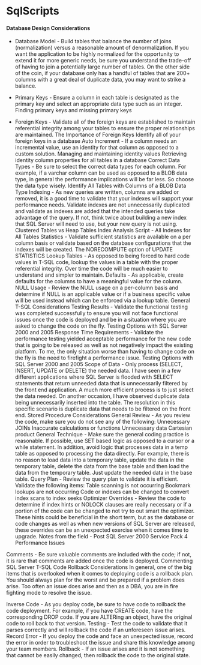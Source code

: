 # SqlScripts

#### Database Design Considerations

- Database Model - Build tables that balance the number of joins (normalization) versus a reasonable amount of denormalization.  If you want the application to be highly normalized for the opportunity to extend it for more generic needs, be sure you understand the trade-off of having to join a potentially large number of tables.  On the other side of the coin, if your database only has a handful of tables that are 200+ columns with a great deal of duplicate data, you may want to strike a balance.

- Primary Keys - Ensure a column in each table is designated as the primary key and select an appropriate data type such as an integer.
Finding primary keys and missing primary keys
- Foreign Keys - Validate all of the foreign keys are established to maintain referential integrity among your tables to ensure the proper relationships are maintained.
The Importance of Foreign Keys
Identify all of your foreign keys in a database
Auto Increment - If a column needs an incremental value, use an identity for that column as opposed to a custom solution.
Managing and maintaining identity values
Retrieving identity column properties for all tables in a database
Correct Data Types - Be sure to select the correct data types for each column. For example, if a varchar column can be used as opposed to a BLOB data type, in general the performance implications will be far less.  So choose the data type wisely.
Identify All Tables with Columns of a BLOB Data Type
Indexing - As new queries are written, columns are added or removed, it is a good time to validate that your indexes will support your performance needs.  Validate indexes are not unnecessarily duplicated and validate as indexes are added that the intended queries take advantage of the query.  If not, think twice about building a new index that SQL Server will need to use, but your new query is not using.
Clustered Tables vs Heap Tables
Index Analysis Script - All Indexes for All Tables
Statistics - Validate sufficient statistics are available on a per column basis or validate based on the database configurations that the indexes will be created.
The NORECOMPUTE option of UPDATE STATISTICS
Lookup Tables - As opposed to being forced to hard code values in T-SQL code, lookup the values in a table with the proper referential integrity.  Over time the code will be much easier to understand and simpler to maintain.
Defaults - As applicable, create defaults for the columns to have a meaningful value for the column.
NULL Usage - Review the NULL usage on a per-column basis and determine if NULL is an applicable value or if a business specific value will be used instead which can be enforced via a lookup table.
General T-SQL Considerations
Testing Results - Validate the functional testing was completed successfully to ensure you will not face functional issues once the code is deployed and be in a situation where you are asked to change the code on the fly.
Testing Options with SQL Server 2000 and 2005
Response Time Requirements - Validate the performance testing yielded acceptable performance for the new code that is going to be released as well as not negatively impact the existing platform.  To me, the only situation worse than having to change code on the fly is the need to firefight a performance issue.
Testing Options with SQL Server 2000 and 2005
Scope of Data - Only process (SELECT, INSERT, UPDATE or DELETE) the needed data. I have seen in a few different applications where SQL Server is flooded with SELECT statements that return unneeded data that is unnecessarily filtered by the front end application. A much more efficient process is to just select the data needed. On another occasion, I have observed duplicate data being unnecessarily inserted into the table. The resolution in this specific scenario is duplicate data that needs to be filtered on the front end.
Stored Procedure Considerations
General Review - As you review the code, make sure you do not see any of the following:
Unnecessary JOINs
Inaccurate calculations or functions
Unnecessary data
Cartesian product
General Technique - Make sure the general coding practice is reasonable.  If possible, use SET based logic as opposed to a cursor or a while statement. In addition, avoid logic that processes data in a temp table as opposed to processing the data directly.  For example, there is no reason to load data into a temporary table, update the data in the temporary table, delete the data from the base table and then load the data from the temporary table.  Just update the needed data in the base table.
Query Plan - Review the query plan to validate it is efficient.  Validate the following items:
Table scanning is not occurring
Bookmark lookups are not occurring
Code or indexes can be changed to convert index scans to index seeks
Optimizer Overrides - Review the code to determine if  index hints or NOLOCK clauses are really necessary or if a portion of the code can be changed to not try to out smart the optimizer.  These hints could be beneficial in the short term, but as the database or code changes as well as when new versions of SQL Server are released, these overrides can be an unexpected exercise when it comes time to upgrade.
Notes from the field - Post SQL Server 2000 Service Pack 4 Performance Issues

Comments - Be sure valuable comments are included with the code; if not, it is rare that comments are added once the code is deployed. 
Commenting SQL Server T-SQL Code
Rollback Considerations
In general, one of the big items that is overlooked when it comes to deploying code is a rollback plan.  You should always plan for the worst and be prepared if a problem does arise.  Too often an issue does arise and then as a DBA, you are in fire fighting mode to resolve the issue. 

Inverse Code - As you deploy code, be sure to have code to rollback the code deployment.  For example, if you have CREATE code, have the corresponding DROP code. If you are ALTERing an object, have the original code to roll back to that version.
Testing - Test the code to validate that it parses correctly and will rollback the code if an unforeseen issue arises.
Record Error - If you deploy the code and face an unexpected issue, record the error in order to troubleshoot the issue and share this knowledge among your team members.
Rollback - If an issue arises and it is not something that cannot be easily changed, then rollback the code to the original state.
